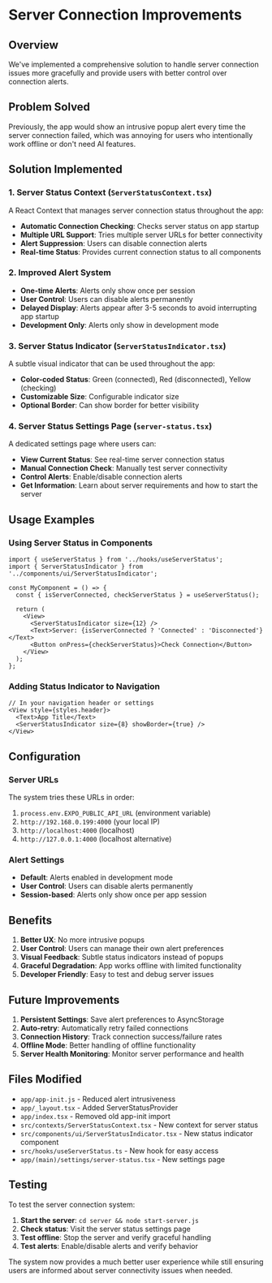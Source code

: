 # Server Connection Improvements

## Overview

We've implemented a comprehensive solution to handle server connection issues more gracefully and provide users with better control over connection alerts.

## Problem Solved

Previously, the app would show an intrusive popup alert every time the server connection failed, which was annoying for users who intentionally work offline or don't need AI features.

## Solution Implemented

### 1. Server Status Context (`ServerStatusContext.tsx`)

A React Context that manages server connection status throughout the app:

- **Automatic Connection Checking**: Checks server status on app startup
- **Multiple URL Support**: Tries multiple server URLs for better connectivity
- **Alert Suppression**: Users can disable connection alerts
- **Real-time Status**: Provides current connection status to all components

### 2. Improved Alert System

- **One-time Alerts**: Alerts only show once per session
- **User Control**: Users can disable alerts permanently
- **Delayed Display**: Alerts appear after 3-5 seconds to avoid interrupting app startup
- **Development Only**: Alerts only show in development mode

### 3. Server Status Indicator (`ServerStatusIndicator.tsx`)

A subtle visual indicator that can be used throughout the app:

- **Color-coded Status**: Green (connected), Red (disconnected), Yellow (checking)
- **Customizable Size**: Configurable indicator size
- **Optional Border**: Can show border for better visibility

### 4. Server Status Settings Page (`server-status.tsx`)

A dedicated settings page where users can:

- **View Current Status**: See real-time server connection status
- **Manual Connection Check**: Manually test server connectivity
- **Control Alerts**: Enable/disable connection alerts
- **Get Information**: Learn about server requirements and how to start the server

## Usage Examples

### Using Server Status in Components

```tsx
import { useServerStatus } from '../hooks/useServerStatus';
import { ServerStatusIndicator } from '../components/ui/ServerStatusIndicator';

const MyComponent = () => {
  const { isServerConnected, checkServerStatus } = useServerStatus();
  
  return (
    <View>
      <ServerStatusIndicator size={12} />
      <Text>Server: {isServerConnected ? 'Connected' : 'Disconnected'}</Text>
      <Button onPress={checkServerStatus}>Check Connection</Button>
    </View>
  );
};
```

### Adding Status Indicator to Navigation

```tsx
// In your navigation header or settings
<View style={styles.header}>
  <Text>App Title</Text>
  <ServerStatusIndicator size={8} showBorder={true} />
</View>
```

## Configuration

### Server URLs

The system tries these URLs in order:

1. `process.env.EXPO_PUBLIC_API_URL` (environment variable)
2. `http://192.168.0.199:4000` (your local IP)
3. `http://localhost:4000` (localhost)
4. `http://127.0.0.1:4000` (localhost alternative)

### Alert Settings

- **Default**: Alerts enabled in development mode
- **User Control**: Users can disable alerts permanently
- **Session-based**: Alerts only show once per app session

## Benefits

1. **Better UX**: No more intrusive popups
2. **User Control**: Users can manage their own alert preferences
3. **Visual Feedback**: Subtle status indicators instead of popups
4. **Graceful Degradation**: App works offline with limited functionality
5. **Developer Friendly**: Easy to test and debug server issues

## Future Improvements

1. **Persistent Settings**: Save alert preferences to AsyncStorage
2. **Auto-retry**: Automatically retry failed connections
3. **Connection History**: Track connection success/failure rates
4. **Offline Mode**: Better handling of offline functionality
5. **Server Health Monitoring**: Monitor server performance and health

## Files Modified

- `app/app-init.js` - Reduced alert intrusiveness
- `app/_layout.tsx` - Added ServerStatusProvider
- `app/index.tsx` - Removed old app-init import
- `src/contexts/ServerStatusContext.tsx` - New context for server status
- `src/components/ui/ServerStatusIndicator.tsx` - New status indicator component
- `src/hooks/useServerStatus.ts` - New hook for easy access
- `app/(main)/settings/server-status.tsx` - New settings page

## Testing

To test the server connection system:

1. **Start the server**: `cd server && node start-server.js`
2. **Check status**: Visit the server status settings page
3. **Test offline**: Stop the server and verify graceful handling
4. **Test alerts**: Enable/disable alerts and verify behavior

The system now provides a much better user experience while still ensuring users are informed about server connectivity issues when needed.


